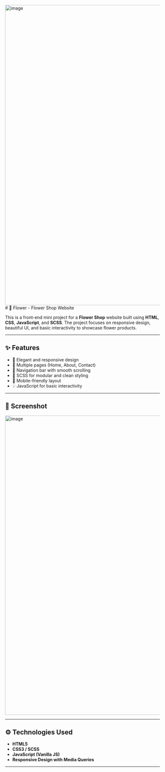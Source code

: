 <img width="1913" height="977" alt="image" src="https://github.com/user-attachments/assets/a9035a63-0b08-4003-8cb3-b7cd4df5999f" /># 🌸 Flower - Flower Shop Website

This is a front-end mini project for a **Flower Shop** website built using **HTML**, **CSS**, **JavaScript**, and **SCSS**. The project focuses on responsive design, beautiful UI, and basic interactivity to showcase flower products.

---

## ✨ Features

- 🌸 Elegant and responsive design
- 🧾 Multiple pages (Home, About, Contact)
- 🧭 Navigation bar with smooth scrolling
- 🎨 SCSS for modular and clean styling
- 📱 Mobile-friendly layout
- 💡 JavaScript for basic interactivity

---

## 📸 Screenshot

<img width="1919" height="974" alt="image" src="https://github.com/user-attachments/assets/106e5aca-cd7f-48ce-9fad-4a0731b50570" />

---

## ⚙️ Technologies Used

- **HTML5**
- **CSS3 / SCSS**
- **JavaScript (Vanilla JS)**
- **Responsive Design with Media Queries**

---
